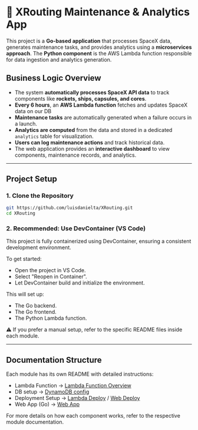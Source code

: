 # 🚀 XRouting Maintenance & Analytics App

This project is a **Go-based application** that processes SpaceX data, generates maintenance tasks, and provides analytics using a **microservices approach**. The **Python component** is the AWS Lambda function responsible for data ingestion and analytics generation.

## Business Logic Overview

- The system **automatically processes SpaceX API data** to track components like **rockets, ships, capsules, and cores**.
- **Every 6 hours**, an **AWS Lambda function** fetches and updates SpaceX data on our DB
- **Maintenance tasks** are automatically generated when a failure occurs in a launch.
- **Analytics are computed** from the data and stored in a dedicated `analytics` table for visualization.
- **Users can log maintenance actions** and track historical data.
- The web application provides an **interactive dashboard** to view components, maintenance records, and analytics.

---

## Project Setup

### 1️. Clone the Repository
```sh
git https://github.com/luisdanielta/XRouting.git
cd XRouting
```

### 2. Recommended: Use DevContainer (VS Code)
This project is fully containerized using DevContainer, ensuring a consistent development environment.

To get started:
- Open the project in VS Code.
- Select "Reopen in Container".
- Let DevContainer build and initialize the environment.

This will set up:

- The Go backend.
- The Go frontend.
- The Python Lambda function.

⚠️ If you prefer a manual setup, refer to the specific README files inside each module.

---

## Documentation Structure
Each module has its own README with detailed instructions:

- Lambda Function → [Lambda Function Overview](scripts/README.md)
- DB setup  →  [DynamoDB config](scripts/adapters/db/README.md)
- Deployment Setup → [Lambda Deploy](scripts/deploy/README.md) / [Web Deploy](dist/README.md)  
- Web App (Go) → [Web App](web/README.md)

For more details on how each component works, refer to the respective module documentation.
